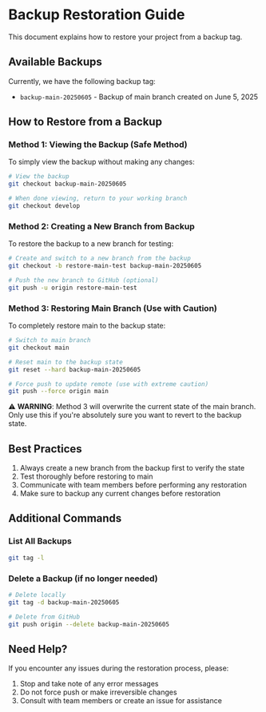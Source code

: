 # Backup Restoration Guide

This document explains how to restore your project from a backup tag.

## Available Backups

Currently, we have the following backup tag:
- `backup-main-20250605` - Backup of main branch created on June 5, 2025

## How to Restore from a Backup

### Method 1: Viewing the Backup (Safe Method)
To simply view the backup without making any changes:

```bash
# View the backup
git checkout backup-main-20250605

# When done viewing, return to your working branch
git checkout develop
```

### Method 2: Creating a New Branch from Backup
To restore the backup to a new branch for testing:

```bash
# Create and switch to a new branch from the backup
git checkout -b restore-main-test backup-main-20250605

# Push the new branch to GitHub (optional)
git push -u origin restore-main-test
```

### Method 3: Restoring Main Branch (Use with Caution)
To completely restore main to the backup state:

```bash
# Switch to main branch
git checkout main

# Reset main to the backup state
git reset --hard backup-main-20250605

# Force push to update remote (use with extreme caution)
git push --force origin main
```

⚠️ **WARNING**: Method 3 will overwrite the current state of the main branch. Only use this if you're absolutely sure you want to revert to the backup state.

## Best Practices

1. Always create a new branch from the backup first to verify the state
2. Test thoroughly before restoring to main
3. Communicate with team members before performing any restoration
4. Make sure to backup any current changes before restoration

## Additional Commands

### List All Backups
```bash
git tag -l
```

### Delete a Backup (if no longer needed)
```bash
# Delete locally
git tag -d backup-main-20250605

# Delete from GitHub
git push origin --delete backup-main-20250605
```

## Need Help?

If you encounter any issues during the restoration process, please:
1. Stop and take note of any error messages
2. Do not force push or make irreversible changes
3. Consult with team members or create an issue for assistance 